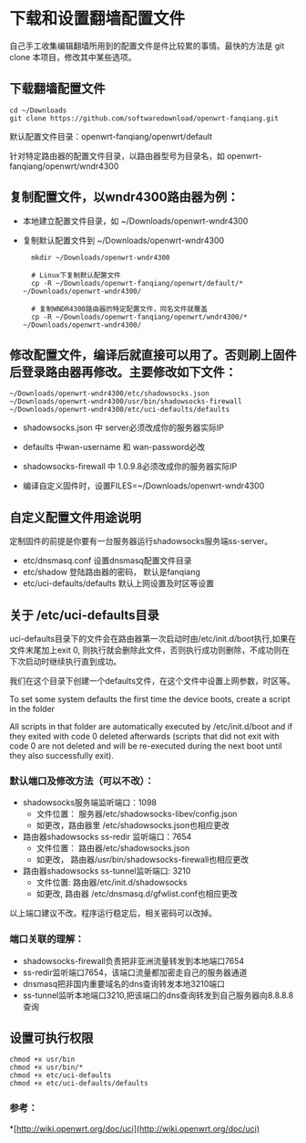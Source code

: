 # 下载和设置翻墙配置文件

自己手工收集编辑翻墙所用到的配置文件是件比较累的事情。最快的方法是 git clone 本项目，修改其中某些选项。

## 下载翻墙配置文件

	cd ~/Downloads
	git clone https://github.com/softwaredownload/openwrt-fanqiang.git


默认配置文件目录：openwrt-fanqiang/openwrt/default

针对特定路由器的配置文件目录，以路由器型号为目录名，如 openwrt-fanqiang/openwrt/wndr4300


## 复制配置文件，以wndr4300路由器为例：

- 本地建立配置文件目录，如 ~/Downloads/openwrt-wndr4300
- 复制默认配置文件到 ~/Downloads/openwrt-wndr4300  

		mkdir ~/Downloads/openwrt-wndr4300
		
		# Linux下复制默认配置文件
		cp -R ~/Downloads/openwrt-fanqiang/openwrt/default/* ~/Downloads/openwrt-wndr4300/
		
		# 复制WNDR4300路由器的特定配置文件，同名文件就覆盖
		cp -R ~/Downloads/openwrt-fanqiang/openwrt/wndr4300/* ~/Downloads/openwrt-wndr4300/


## 修改配置文件，编译后就直接可以用了。否则刷上固件后登录路由器再修改。主要修改如下文件：

	~/Downloads/openwrt-wndr4300/etc/shadowsocks.json
	~/Downloads/openwrt-wndr4300/usr/bin/shadowsocks-firewall
	~/Downloads/openwrt-wndr4300/etc/uci-defaults/defaults

- shadowsocks.json 中 server必须改成你的服务器实际IP
- defaults 中wan-username 和 wan-password必改
- shadowsocks-firewall 中 1.0.9.8必须改成你的服务器实际IP
		
- 编译自定义固件时，设置FILES=~/Downloads/openwrt-wndr4300



## 自定义配置文件用途说明

定制固件的前提是你要有一台服务器运行shadowsocks服务端ss-server。
- etc/dnsmasq.conf 设置dnsmasq配置文件目录
- etc/shadow 登陆路由器的密码， 默认是fanqiang
- etc/uci-defaults/defaults 默认上网设置及时区等设置

## 关于 /etc/uci-defaults目录

uci-defaults目录下的文件会在路由器第一次启动时由/etc/init.d/boot执行,如果在文件末尾加上exit 0, 则执行就会删除此文件，否则执行成功则删除，不成功则在下次启动时继续执行直到成功。

我们在这个目录下创建一个defaults文件，在这个文件中设置上网参数，时区等。

 To set some system defaults the first time the device boots, create a script in the folder

All scripts in that folder are automatically executed by /etc/init.d/boot and if they exited with code 0 deleted afterwards (scripts that did not exit with code 0 are not deleted and will be re-executed during the next boot until they also successfully exit). 


### 默认端口及修改方法（可以不改）：
- shadowsocks服务端监听端口：1098
	* 文件位置： 服务器/etc/shadowsocks-libev/config.json
	* 如更改，路由器里 /etc/shadowsocks.json也相应更改
- 路由器shadowsocks ss-redir	监听端口：7654
	* 文件位置： 路由器/etc/shadowsocks.json
	* 如更改， 路由器/usr/bin/shadowsocks-firewall也相应更改
- 路由器shadowsocks ss-tunnel监听端口: 3210
	* 文件位置: 路由器/etc/init.d/shadowsocks
	* 如更改, 路由器 /etc/dnsmasq.d/gfwlist.conf也相应更改

以上端口建议不改。程序运行稳定后，相关密码可以改掉。

### 端口关联的理解：

- shadowsocks-firewall负责把非亚洲流量转发到本地端口7654
- ss-redir监听端口7654，该端口流量都加密走自己的服务器通道
- dnsmasq把非国内重要域名的dns查询转发本地3210端口
- ss-tunnel监听本地端口3210,把该端口的dns查询转发到自己服务器向8.8.8.8查询

## 设置可执行权限
	chmod +x usr/bin
	chmod +x usr/bin/*
	chmod +x etc/uci-defaults
	chmod +x etc/uci-defaults/defaults
	
	
	
### 参考：
*[http://wiki.openwrt.org/doc/uci](http://wiki.openwrt.org/doc/uci)